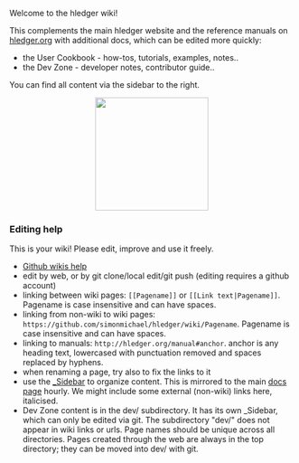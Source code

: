 Welcome to the hledger wiki! 

This complements the main hledger website and the reference manuals on [hledger.org](http://hledger.org)
with additional docs, which can be edited more quickly:

- the User Cookbook - how-tos, tutorials, examples, notes..
- the Dev Zone - developer notes, contributor guide..

You can find all content via the sidebar to the right.
<div align=center>
<img width=200 height=200 src="https://www.pdclipart.org/albums/Arrows_and_Pointers/arrow02_1.png">
</div>

### Editing help

This is your wiki! Please edit, improve and use it freely.

- [Github wikis help](https://help.github.com/categories/wiki)
- edit by web, or by git clone/local edit/git push (editing requires a github account)
- linking between wiki pages: `[[Pagename]]` or `[[Link text|Pagename]]`. 
Pagename is case insensitive and can have spaces.
- linking from non-wiki to wiki pages: `https://github.com/simonmichael/hledger/wiki/Pagename`. 
Pagename is case insensitive and can have spaces.
- linking to manuals: `http://hledger.org/manual#anchor`. 
anchor is any heading text, lowercased with punctuation removed and spaces replaced by hyphens.
- when renaming a page, try also to fix the links to it
- use the [_Sidebar](_Sidebar/_edit) to organize content. 
This is mirrored to the main [docs page](http://hledger.org/docs) hourly.
We might include some external (non-wiki) links here, italicised.
- Dev Zone content is in the dev/ subdirectory. 
It has its own _Sidebar, which can only be edited via git. 
The subdirectory "dev/" does not appear in wiki links or urls. 
Page names should be unique across all directories.
Pages created through the web are always in the top directory; they can be moved into dev/ with git. 
